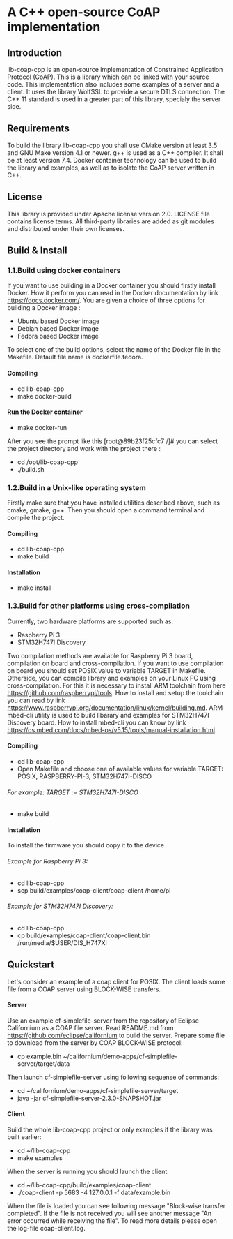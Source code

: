 # A C++ open-source CoAP implementation

## Introduction
lib-coap-cpp is an open-source implementation of Constrained Application Protocol (CoAP).
This is a library which can be linked with your source code.
This implementation also includes some examples of a server and a client.
It uses the library WolfSSL to provide a secure DTLS connection. The C++ 11 standard is used in a greater part of this library, specialy the server side.

## Requirements
To build the library lib-coap-cpp you shall use CMake version at least 3.5 and GNU Make version 4.1 or newer.
g++ is used as a C++ compiler. It shall be at least version 7.4.
Docker container technology can be used to build the library and examples, as well as to isolate the CoAP server written in C++.

## License
This library is provided under Apache license version 2.0.
LICENSE file contains license terms.
All third-party libraries are added as git modules and distributed under their own licenses.

## Build \& Install
### 1.1.Build using docker containers
If you want to use building in a Docker container you should firstly install Docker.
How it perform you can read in the Docker documentation by link https://docs.docker.com/.
You are given a choice of three options for building a Docker image :
* Ubuntu based Docker image
* Debian based Docker image
* Fedora based Docker image

To select one of the build options, select the name of the Docker file in the Makefile.
Default file name is dockerfile.fedora.

#### Compiling
* cd lib-coap-cpp
* make docker-build

#### Run the Docker container
* make docker-run

After you see the prompt like this [root@89b23f25cfc7 /]# you can select the
project directory and work with the project there :

* cd /opt/lib-coap-cpp
* ./build.sh

### 1.2.Build in a Unix-like operating system
Firstly make sure that you have installed utilities described above, such as cmake, gmake, g++.
Then you should open a command terminal and compile the project.

#### Compiling
* cd lib-coap-cpp
* make build

#### Installation
* make install

### 1.3.Build for other platforms using cross-compilation
Currently, two hardware platforms are supported such as:
* Raspberry Pi 3
* STM32H747I Discovery

Two compilation methods are available for Raspberry Pi 3 board, compilation on board and cross-compilation.
If you want to use compilation on board you should set POSIX value to variable TARGET in Makefile.
Otherside, you can compile library and examples on your Linux PC using cross-compilation.
For this it is necessary to install ARM toolchain from here
https://github.com/raspberrypi/tools.
How to install and setup the toolchain you can read by link
https://www.raspberrypi.org/documentation/linux/kernel/building.md.
ARM mbed-cli utility is used to build libarary and examples for STM32H747I Discovery board.
How to install mbed-cli you can know by link
https://os.mbed.com/docs/mbed-os/v5.15/tools/manual-installation.html.

#### Compiling
* cd lib-coap-cpp
* Open Makefile and choose one of available values for variable TARGET: POSIX, RASPBERRY-PI-3, STM32H747I-DISCO

###### For example: TARGET := STM32H747I-DISCO

* make build

#### Installation
To install the firmware you should copy it to the device

###### Example for Raspberry Pi 3:
* cd lib-coap-cpp
* scp build/examples/coap-client/coap-client /home/pi

###### Example for STM32H747I Discovery:
* cd lib-coap-cpp
* cp build/examples/coap-client/coap-client.bin /run/media/$USER/DIS_H747XI

## Quickstart
Let's consider an example of a coap client for POSIX.
The client loads some file from a COAP server using BLOCK-WISE transfers.

#### Server
Use an example cf-simplefile-server from the repository of Eclipse Californium as a COAP file server.
Read README.md from https://github.com/eclipse/californium to build the server.
Prepare some file to download from the server by COAP BLOCK-WISE protocol:
* cp example.bin ~/californium/demo-apps/cf-simplefile-server/target/data


Then launch cf-simplefile-server using following sequense of commands:
* cd ~/californium/demo-apps/cf-simplefile-server/target
* java -jar cf-simplefile-server-2.3.0-SNAPSHOT.jar


#### Client
Build the whole lib-coap-cpp project or only examples if the library was built earlier:
* cd ~/lib-coap-cpp
* make examples


When the server is running you should launch the client:
* cd ~/lib-coap-cpp/build/examples/coap-client
* ./coap-client -p 5683 -4 127.0.0.1 -f data/example.bin


When the file is loaded you can see following message "Block-wise transfer completed".
If the file is not received you will see another message "An error occurred while receiving the file".
To read more details please open the log-file coap-client.log.
